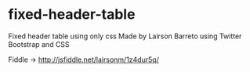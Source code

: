 # fixed-header-table
Fixed header table using only css
Made by Lairson Barreto using Twitter Bootstrap and CSS



Fiddle -> http://jsfiddle.net/lairsonm/1z4dur5q/
